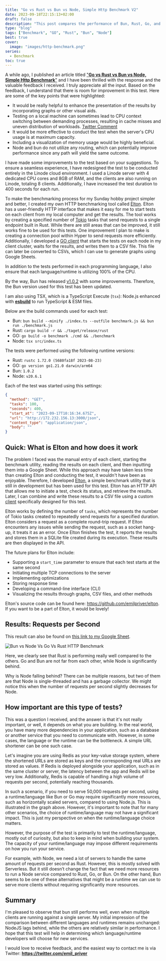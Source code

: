 ```yaml
---
title: "Go vs Rust vs Bun vs Node, Simple Http Benchmark V2"
date: 2023-09-18T22:15:13+02:00
draft: false
description: "This post compares the performance of Bun, Rust, Go, and Node for handling HTTP requests. The author benchmarks each language using a simple benchmark test and tests returning a simple string and a JSON string. The post also discusses the author's reasons for conducting the test and provides a summary of the results."
type: "blog"
tags: ["Benchmark", "GO", "Rust", "Bun", "Node"]
best: true
cover:
  image: "images/http-benchmark.png"
series:
  - Benchmark
toc: true
---
```


A while ago, I published an article titled ["**Go vs Rust vs Bun vs Node, Simple Http Benchmark**"](https://www.priver.dev/blog/benchmark/go-vs-rust-vs-bun-vs-node-http-benchmark/) and I have been thrilled with the response and the valuable feedback I received. I truly appreciate all the input. Based on the feedback, I understand that there is room for improvement in this test. Here are some of the key points that were highlighted:

- It would be really helpful to enhance the presentation of the results by incorporating graphs or other visual aids.
- Testing on a local machine can sometimes lead to CPU context switching between demanding processes, resulting in cache misses and uneven distribution of workloads. [Twitter Comment](https://x.com/tusharmath/status/1703057561627603072?s=20)
- It would be more effective to conduct the test when the server's CPU usage is at maximum capacity.
- Including a visualization of memory usage would be highly beneficial.
- Node and bun do not utilize any routing, which can potentially improve performance since any path will yield the same outcome.

I have made some improvements to the test based on your suggestions. To ensure a seamless experience, I have redesigned the test to be conducted entirely in the Linode cloud environment. I used a Linode server with 4 dedicated CPU cores and 8GB of RAM, and the clients are also running on Linode, totaling 8 clients. Additionally, I have increased the test duration to 400 seconds for each run.

To make the benchmarking process for my Sunday hobby project simpler and better, I created my own HTTP benchmarking tool called [Elton](https://github.com/emilpriver/elton). Elton has a user-friendly HTTP interface that makes it easy for me to start tests on each client from my local computer and get the results. The tool works by creating a specified number of [Tokio](https://tokio.rs/) tasks that send requests to a single endpoint built in Rust. While there are still areas that can be improved, it still works fine to be used for this tests. One improvement I plan to make is creating a connection pool within Hyper to send requests more efficiently. Additionally, I developed a [GO client](https://github.com/emilpriver/go-rust-bun-node/tree/v2/client) that starts the tests on each node in my client cluster, waits for the results, and writes them to a CSV file. This file can later be converted to CSVs, which I can use to generate graphs using Google Sheets.  

In addition to the tests performed in each programming language, I also ensure that each language/runtime is utilizing 100% of the CPU.

By the way, Bun has released [v1.0.2](https://bun.sh/blog/bun-v1.0.2) with some improvements. Therefore, the Bun version used for this test has been updated.

I am also using TSX, which is a TypeScript Execute (`tsx`): Node.js enhanced with **[esbuild](https://esbuild.github.io/)** to run TypeScript & ESM files.

Below are the build commands used for each test:

- Bun: `bun build --minify ./index.ts --outfile benchmark.js && bun run ./benchmark.js`
- Rust: `cargo build -r && ./taget/release/rust`
- GO: `go build -o benchmark ./cmd && ./benchmark`
- Node: `tsx src/index.ts`

The tests were performed using the following runtime versions:

- Rust: `rustc 1.72.0 (5680fa18f 2023-08-23)`
- GO: `go version go1.21.0 darwin/arm64`
- Bun: `1.0.2`
- Node: `v20.6.1`

Each of the test was started using this settings:
```json
{
  "method": "GET",
  "tasks": 100,
  "seconds": 400,
  "start_at": "2023-09-17T10:16:34.675Z",
  "url": "http://172.232.156.13:3000/json", 
  "content_type": "application/json",
  "body": ""
}
```

## Quick: What is Elton and how does it work

The problem I faced was the manual entry of each client, starting the benchmark utility, reading the results on each client, and then inputting them into a Google Sheet. While this approach may have taken less time than creating Elton and conducting the test, it wouldn't have been as enjoyable. Therefore, I developed [Elton](https://github.com/emilpriver/elton), a simple benchmark utility that is still in development but has been used for this test. Elton has an HTTP API that allows me to initiate a test, check its status, and retrieve the results. Later, I can combine and write these results to a CSV file using a custom [client](https://github.com/emilpriver/go-rust-bun-node/tree/v2/client) specifically designed for this test.

Elton works by defining the number of `tasks`, which represents the number of Tokio tasks created to repeatedly send requests for a specified duration. Elton considers a request as a complete round-trip request. If Elton encounters any issues while sending the request, such as a socket hang-up, it treats it as an error. Once Elton finishes the test, it reports the results and stores them in a SQLite file created during its execution. These results are then displayed in the API.

The future plans for Elton include:

- Supporting a `start_time` parameter to ensure that each test starts at the same second
- Initiating multiple TCP connections to the server
- Implementing optimizations
- Storing response time
- Developing a command-line interface (CLI)
- Visualizing the results through graphs, CSV files, and other methods

Elton's source code can be found here: https://github.com/emilpriver/elton. If you want to be a part of Elton, it would be lovely!

## Results: Requests per Second

This result can also be found on [this link to my Google Sheet](https://docs.google.com/spreadsheets/d/1LmQFoFOp_ECgz5BWNMZQBdxHEkJaNbEeT0_0jdNwiO4/edit?usp=sharing).

![Bun vs Node Vs Go Vs Rust HTTP Benchmark](images/benchmark/node-vs-bun-vs-rust-vs-go.png)

Here, we clearly see that Rust is performing really well compared to the others. Go and Bun are not far from each other, while Node is significantly behind.

Why is Node falling behind? There can be multiple reasons, but two of them are that Node is single-threaded and has a garbage collector. We might notice this when the number of requests per second slightly decreases for Node.


## How important are this type of tests?

This was a question I received, and the answer is that it's not really important, or well, it depends on what you are building. In the real world, you have many more dependencies in your application, such as a database or another service that you need to communicate with. However, in some cases, the language or the runtime can be the bottleneck. A simple URL shortener can be one such case.

Let's imagine you are using Redis as your key-value storage system, where the shortened URLs are stored as keys and the corresponding real URLs are stored as values. If Redis is deployed alongside your application, such as in the same cluster or server, the latency between the app and Redis will be very low. Additionally, Redis is capable of handling a high volume of requests per second, potentially reaching thousands.

In such a scenario, if you need to serve 50,000 requests per second, using a runtime/language like Bun or Go may require significantly more resources, such as horizontally scaled servers, compared to using Node.js. This is illustrated in the graph above. However, it's important to note that for many other scenarios, the choice of runtime/language may not have a significant impact. This is just my perspective on when the runtime/language choice matters.

However, the purpose of the test is primarily to test the runtime/language, mostly out of curiosity, but also to keep in mind when building your system. The capacity of your runtime/language may impose different requirements on how you run your service.

For example, with Node, we need a lot of servers to handle the same amount of requests per second as Rust. However, this is mostly solved with Serverless. But it still doesn’t change the fact that we need more resources to run a Node service compared to Rust, Go, or Bun. On the other hand, Bun seems to be one of these alternatives that might be a runtime we can use to serve more clients without requiring significantly more resources.

## Summary

I'm pleased to observe that bun still performs well, even when multiple clients are running against a single server. My initial impression of the comparison between different languages and runtimes remains unchanged: NodeJS lags behind, while the others are relatively similar in performance. I hope that this test will help in determining which language/runtime developers will choose for new services.

I would love to receive feedback, and the easiest way to contact me is via Twitter: **https://twitter.com/emil_priver**
